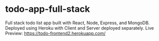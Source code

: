 # todo-app-full-stack

Full stack todo list app built with React, Node, Express, and MongoDB. Deployed using Heroku with Client and Server deployed separately.
Live Preview: https://todo-frontend2.herokuapp.com/
